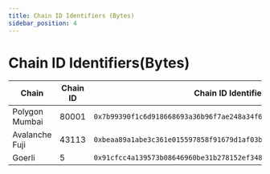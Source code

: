 ```yaml
---
title: Chain ID Identifiers (Bytes)
sidebar_position: 4
---
```


# Chain ID Identifiers(Bytes)

| Chain          | Chain ID | Chain ID Identifier                                                  |
| -------------- | -------- | -------------------------------------------------------------------- |
| Polygon Mumbai | 80001    | `0x7b99390f1c6d918668693a36b96f7ae248a34f6c2c3f20f8c87e04efb118a3a5` |
| Avalanche Fuji | 43113    | `0xbeaa89a1abe3c361e015597858f91679d1af03bb442d2ee7cf0b07807c898339` |
| Goerli         | 5        | `0x91cfcc4a139573b08646960be31b278152ef3480710ab15d9b39262be37038a1` |

<!-- :::note
Currently, only EVM chain type is supported on Voyager V1.
::: -->
